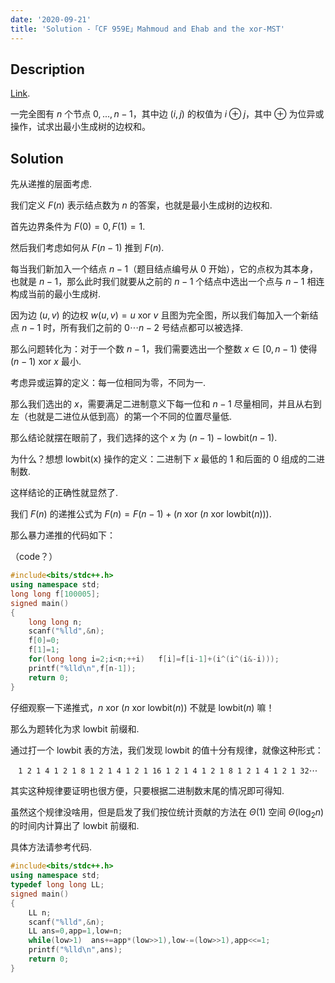 ```yaml
---
date: '2020-09-21'
title: 'Solution -「CF 959E」Mahmoud and Ehab and the xor-MST'
---
```


## Description

[Link](http://codeforces.com/problemset/problem/959/E).

一完全图有 $n$ 个节点 $0,...,n-1$，其中边 $(i,j)$ 的权值为 $i\oplus j$，其中 $\oplus$ 为位异或操作，试求出最小生成树的边权和。

## Solution

先从递推的层面考虑.

我们定义 $F(n)$ 表示结点数为 $n$ 的答案，也就是最小生成树的边权和.

首先边界条件为 $F(0)=0,F(1)=1$.

然后我们考虑如何从 $F(n-1)$ 推到 $F(n)$.

每当我们新加入一个结点 $n-1$（题目结点编号从 0 开始），它的点权为其本身，也就是 $n-1$，那么此时我们就要从之前的 $n-1$ 个结点中选出一个点与 $n-1$ 相连构成当前的最小生成树.

因为边 $(u,v)$ 的边权 $w(u,v)=u\ \mathrm{xor}\ v$ 且图为完全图，所以我们每加入一个新结点 $n-1$ 时，所有我们之前的 $0\cdots n-2$ 号结点都可以被选择.

那么问题转化为：对于一个数 $n-1$，我们需要选出一个整数 $x\in[0,n-1)$ 使得 $(n-1)\ \mathrm{xor}\ x$ 最小.

考虑异或运算的定义：每一位相同为零，不同为一.

那么我们选出的 $x$，需要满足二进制意义下每一位和 $n-1$ 尽量相同，并且从右到左（也就是二进位从低到高）的第一个不同的位置尽量低.

那么结论就摆在眼前了，我们选择的这个 $x$ 为 $(n-1)-\mathrm{lowbit}(n-1)$.

为什么？想想 $\mathrm{lowbit(x)}$ 操作的定义：二进制下 $x$ 最低的 1 和后面的 0 组成的二进制数.

这样结论的正确性就显然了.

我们 $F(n)$ 的递推公式为 $F(n)=F(n-1)+(n\ \mathrm{xor}\ (n\ \mathrm{xor}\ \mathrm{lowbit}(n)))$.

那么暴力递推的代码如下：

（code？）

```cpp
#include<bits/stdc++.h>
using namespace std;
long long f[100005];
signed main()
{
    long long n;
    scanf("%lld",&n);
    f[0]=0;
    f[1]=1;
    for(long long i=2;i<n;++i)   f[i]=f[i-1]+(i^(i^(i&-i)));
    printf("%lld\n",f[n-1]);
    return 0;
}
```

仔细观察一下递推式，$n\ \mathrm{xor}\ (n\ \mathrm{xor}\ \mathrm{lowbit}(n))$ 不就是 $\mathrm{lowbit}(n)$ 嘛！

那么为题转化为求 $\mathrm{lowbit}$ 前缀和.

通过打一个 $\mathrm{lowbit}$ 表的方法，我们发现 $\mathrm{lowbit}$ 的值十分有规律，就像这种形式：

$$
\texttt{1 2 1 4 1 2 1 8 1 2 1 4 1 2 1 16 1 2 1 4 1 2 1 8 1 2 1 4 1 2 1 32}\cdots
$$

其实这种规律要证明也很方便，只要根据二进制数末尾的情况即可得知.

虽然这个规律没啥用，但是启发了我们按位统计贡献的方法在 $\Theta(1)$ 空间 $\Theta(\log_{2}n)$ 的时间内计算出了 $\mathrm{lowbit}$ 前缀和.

具体方法请参考代码.

```cpp
#include<bits/stdc++.h>
using namespace std;
typedef long long LL;
signed main()
{
    LL n;
    scanf("%lld",&n);
    LL ans=0,app=1,low=n;
    while(low>1)  ans+=app*(low>>1),low-=(low>>1),app<<=1;
    printf("%lld\n",ans);
    return 0;
}
```